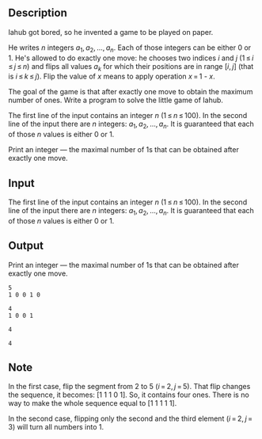 ## Description

<div><p>Iahub got bored, so he invented a game to be played on paper. </p><p>He writes <span class="tex-span"><i>n</i></span> integers <span class="tex-span"><i>a</i><sub class="lower-index">1</sub>, <i>a</i><sub class="lower-index">2</sub>, ..., <i>a</i><sub class="lower-index"><i>n</i></sub></span>. Each of those integers can be either 0 or 1. He's allowed to do exactly one move: he chooses two indices <span class="tex-span"><i>i</i></span> and <span class="tex-span"><i>j</i></span> (<span class="tex-span">1 ≤ <i>i</i> ≤ <i>j</i> ≤ <i>n</i></span>) and flips all values <span class="tex-span"><i>a</i><sub class="lower-index"><i>k</i></sub></span> for which their positions are in range <span class="tex-span">[<i>i</i>, <i>j</i>]</span> (that is <span class="tex-span"><i>i</i> ≤ <i>k</i> ≤ <i>j</i></span>). Flip the value of <span class="tex-span"><i>x</i></span> means to apply operation <span class="tex-span"><i>x</i> = 1</span> - <span class="tex-span"><i>x</i></span>.</p><p>The goal of the game is that after <span class="tex-font-style-bf">exactly</span> one move to obtain the maximum number of ones. Write a program to solve the little game of Iahub.</p></div><div class="input-specification"><p>The first line of the input contains an integer <span class="tex-span"><i>n</i></span> (<span class="tex-span">1 ≤ <i>n</i> ≤ 100</span>). In the second line of the input there are <span class="tex-span"><i>n</i></span> integers: <span class="tex-span"><i>a</i><sub class="lower-index">1</sub>, <i>a</i><sub class="lower-index">2</sub>, ..., <i>a</i><sub class="lower-index"><i>n</i></sub></span>. It is guaranteed that each of those <span class="tex-span"><i>n</i></span> values is either 0 or 1.</p></div><div class="output-specification"><p>Print an integer — the maximal number of 1s that can be obtained after exactly one move. </p></div>

## Input

<p>The first line of the input contains an integer <span class="tex-span"><i>n</i></span> (<span class="tex-span">1 ≤ <i>n</i> ≤ 100</span>). In the second line of the input there are <span class="tex-span"><i>n</i></span> integers: <span class="tex-span"><i>a</i><sub class="lower-index">1</sub>, <i>a</i><sub class="lower-index">2</sub>, ..., <i>a</i><sub class="lower-index"><i>n</i></sub></span>. It is guaranteed that each of those <span class="tex-span"><i>n</i></span> values is either 0 or 1.</p>

## Output

<p>Print an integer — the maximal number of 1s that can be obtained after exactly one move. </p>





```input1
5
1 0 0 1 0

```




```input2
4
1 0 0 1

```




```output1
4

```




```output2
4

```



## Note

<p>In the first case, flip the segment from 2 to 5 <span class="tex-span">(<i>i</i> = 2, <i>j</i> = 5)</span>. That flip changes the sequence, it becomes: [1 1 1 0 1]. So, it contains four ones. There is no way to make the whole sequence equal to [1 1 1 1 1].</p><p>In the second case, flipping only the second and the third element <span class="tex-span">(<i>i</i> = 2, <i>j</i> = 3)</span> will turn all numbers into 1.</p>
